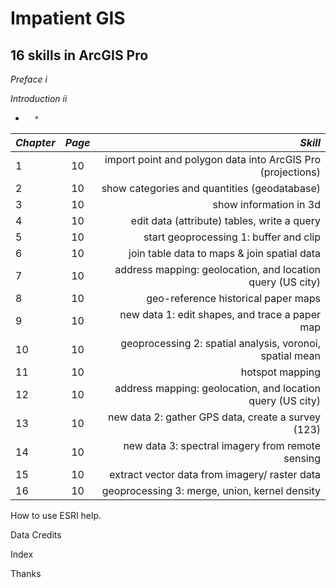 # Impatient GIS # 

## 16 skills in ArcGIS Pro ##

*Preface	i*	

*Introduction 	ii*

* 	 	*
| *Chapter*   |      *Page*      |  *Skill* |
|----------|:-------------:|------:|
| 1 |  10 | import point and polygon data into ArcGIS Pro (projections)|
| 2 |  10 |   show categories and quantities (geodatabase)|
| 3 |  10 |    show information in 3d |
| 4 |  10 |    edit data (attribute) tables, write a query
| 5 |  10 |    start geoprocessing 1: buffer and clip
| 6 |  10 |   join table data to maps & join spatial data
| 7 |  10 |    	address mapping: geolocation, and location query (US city)
| 8 |  10 |    geo-reference historical paper maps
| 9 |  10 |    new data 1: edit shapes, and trace a paper map
| 10 |  10 |    geoprocessing 2: spatial analysis, voronoi, spatial mean
| 11 |  10 |   hotspot mapping 
| 12 |  10 |  address mapping: geolocation, and location query (US city)
| 13 |  10 |    new data 2: gather GPS data, create a survey (123)
| 14 |  10 |    new data 3: spectral imagery from remote sensing 
| 15|  10 |   	extract vector data from imagery/ raster data 
| 16 |  10 |    geoprocessing 3: merge, union, kernel density

How to use ESRI help. 
  
Data Credits

Index

Thanks 		
